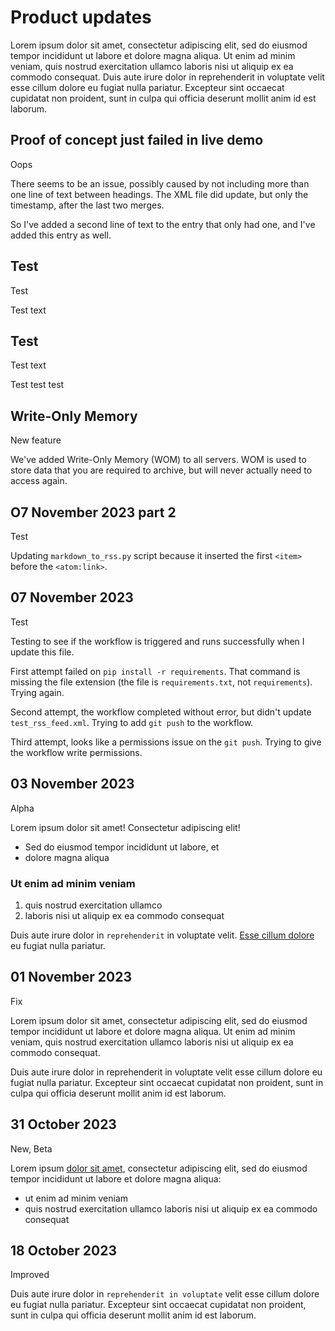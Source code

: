 # Product updates

Lorem ipsum dolor sit amet, consectetur adipiscing elit, sed do eiusmod tempor incididunt ut labore et dolore magna aliqua. Ut enim ad minim veniam, quis nostrud exercitation ullamco laboris nisi ut aliquip ex ea commodo consequat. Duis aute irure dolor in reprehenderit in voluptate velit esse cillum dolore eu fugiat nulla pariatur. Excepteur sint occaecat cupidatat non proident, sunt in culpa qui officia deserunt mollit anim id est laborum.

## Proof of concept just failed in live demo

Oops

There seems to be an issue, possibly caused by not including more than one line of text between headings. The XML file did update, but only the timestamp, after the last two merges.

So I've added a second line of text to the entry that only had one, and I've added this entry as well.

## Test

Test

Test text

## Test

Test text

Test test test

## Write-Only Memory

New feature

We've added Write-Only Memory (WOM) to all servers. WOM is used to store data that you are required to archive, but will never actually need to access again. 

## O7 November 2023 part 2

Test

Updating `markdown_to_rss.py` script because it inserted the first `<item>` before the `<atom:link>`.

## 07 November 2023

Test

Testing to see if the workflow is triggered and runs successfully when I update this file.

First attempt failed on `pip install -r requirements`. That command is missing the file extension (the file is `requirements.txt`, not `requirements`). Trying again.

Second attempt, the workflow completed without error, but didn't update `test_rss_feed.xml`. Trying to add `git push` to the workflow.

Third attempt, looks like a permissions issue on the `git push`. Trying to give the workflow write permissions.

## 03 November 2023

Alpha

Lorem ipsum dolor sit amet! Consectetur adipiscing elit!

* Sed do eiusmod tempor incididunt ut labore, et
* dolore magna aliqua

### Ut enim ad minim veniam

1. quis nostrud exercitation ullamco
2. laboris nisi ut aliquip ex ea commodo consequat

Duis aute irure dolor in `reprehenderit` in voluptate velit. [Esse cillum dolore](https://example.com) eu fugiat nulla pariatur.

## 01 November 2023

Fix

Lorem ipsum dolor sit amet, consectetur adipiscing elit, sed do eiusmod tempor incididunt ut labore et dolore magna aliqua. Ut enim ad minim veniam, quis nostrud exercitation ullamco laboris nisi ut aliquip ex ea commodo consequat.

Duis aute irure dolor in reprehenderit in voluptate velit esse cillum dolore eu fugiat nulla pariatur. Excepteur sint occaecat cupidatat non proident, sunt in culpa qui officia deserunt mollit anim id est laborum.

## 31 October 2023

New, Beta

Lorem ipsum [dolor sit amet](https://example.com), consectetur adipiscing elit, sed do eiusmod tempor incididunt ut labore et dolore magna aliqua: 

* ut enim ad minim veniam 
* quis nostrud exercitation ullamco laboris nisi ut aliquip ex ea commodo consequat

## 18 October 2023

Improved

Duis aute irure dolor in `reprehenderit in voluptate` velit esse cillum dolore eu fugiat nulla pariatur. Excepteur sint occaecat cupidatat non proident, sunt in culpa qui officia deserunt mollit anim id est laborum.
